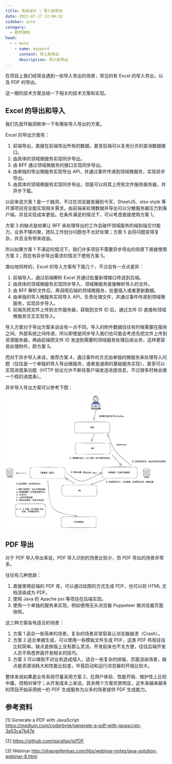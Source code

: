 ```yaml
---
title: 系统设计 | 导入和导出
date: 2023-07-17 22:04:32
sidebar: auto
category: 
  - 软件架构
head:
  - - meta
    - name: keyword
      content: 导入和导出
      description: 导入和导出
---
```


在项目上我们经常会遇到一些导入导出的场景，常见的有 Excel 的导入导出，以及 PDF 的导出。

这一期的技术方案总结一下相关的技术方案和实现。

## Excel 的导出和导入

我们先放开脑洞枚举一下有哪些导入导出的方案。

Excel 的导出方案有：

1. 前端导出，直接在前端导出所有的数据，甚至后端可以复用分页的查询数据接口。
2. 由具体的领域微服务实现同步导出。
3. 由 BFF 通过领域微服务的接口实现同步导出。
4. 由单独的导出微服务实现导出 API，并通过事件传递到领域微服务，实现异步导出。
5. 由具体的领域微服务实现同步导出，但是可以将其上传到文件服务服务器，并异步下载。

以前来说方案 1 是一个脑洞，不过在浏览器发展到今天，SheetJS、xlsx-style 等开源项目完全能实现相关需求。由前端来处理数据并导出可以分散服务器压力到客户端，并且实现成本更低。在条件满足的情况下，可以考虑直接使用方案 1。

方案 3 的缺点是如果让 BFF 来处理导出的工作会破坏领域服务的端到端交付能力，业务不够内聚，团队工作划分问题也不太好处理；方案 5 会将问题变得复杂，并且没有带来收益。

所以如果方案 1 不满足的情况下，我们许多项目不需要异步导出的场景下直接使用方案 3；而在有异步导出需求的情况下使用方案 5。

类似地同样的，Excel 的导入方案有下面几个，不过会有一点点差异：

1. 前端导入，通过前端解析 Excel 并通过批量新增接口传送到后端。
2. 由具体的领域微服务实现同步导入，领域微服务直接解析导入的文件。
3. 由 BFF 解析文件后，再调用后端的领域微服务，批量插入或者更新数据。
4. 由单独的导入微服务实现导入 API，负责处理文件，并通过事件传递到领域微服务，实现异步导入。
5. 前端先把文件上传到文件服务器，获取到文件 ID 后，通过文件 ID 直接和领域微服务交互实现导入。

导入方案对于导出方案来说会有一点不同，导入的附件数据往往有时候需要在服务之间、外部系统之间传递，所以即使是同步导入我们也可能会考虑先把文件上传到资源服务器，再由前端把文件 ID 发送到需要的领域服务处理后续业务，这样更容易处理附件，即方案 5。

而对于异步导入来说，推荐方案 4，通过事件的方式由单独的微服务来处理导入问题（往往是一个单独的导入导出微服务，或者是通用的基础服务实现），甚至可以实现进度条功能（HTTP 协议允许不断往客户端发送进度信息，不过很多时候会做一个假的进度条）。

异步导入导出方案可以参考下图：

 ![](./import-and-export/import-export.png)

## PDF 导出

对于 PDF 导入导出来说，PDF 导入识别的场景比较少，而 PDF 导出的场景非常多。

往往有几种思路： 

1. 直接使用前端的 PDF 库，可以通过绘图的方式生成 PDF，也可以将 HTML 文档渲染成为 PDF。
2. 使用 Java 的 Apache poi 等项目在后端实现。
3. 使用一个单独的服务来实现，例如使用无头浏览器 Puppeteer 做浏览器页面快照。

这三种方案各有适合的场景：

1. 方案 1 适合一些简单的场景，复杂的场景非常容易让浏览器崩溃（Crash）。
2. 方案 2 适合单据生成，可以使用一些模板文件生成 PDF，这类 PDF 布局往往比较简单。缺点是排版上没有那么灵活，开发起来也不太方便，往往后端开发人员不熟悉界面开发相关的技巧。
3. 方案 3 可以做到不对业务造成侵入，适合一些复杂的排版、页面渲染场景，缺点是资源消耗大和性能比较差，毕竟启动和运行浏览器的开销比较大。

整体来说如果是业务系统尽量采用方案 2，在用户体验、性能开销、维护性上比较中庸，但相对保守；从开发成本上来说，其余两个方案优势明显，近年来越来越多的项目开始采用统一的 PDF 生成服务为众多的场景提供 PDF 生成能力。

## 参考资料 

[1] Generate a PDF with JavaScript https://medium.com/coderbyte/generate-a-pdf-with-javascript-3e53ca7b47e

[2] https://github.com/parallax/jsPDF

[3] Webinar http://shaogefenhao.com/libs/webinar-notes/java-solution-webinar-8.html
